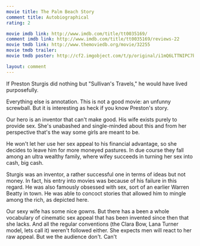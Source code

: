 ```yaml
---
movie title: The Palm Beach Story
comment title: Autobiographical
rating: 2

movie imdb link: http://www.imdb.com/title/tt0035169/
comment imdb link: http://www.imdb.com/title/tt0035169/reviews-22
movie tmdb link: http://www.themoviedb.org/movie/32255
movie tmdb trailer: 
movie tmdb poster: http://cf2.imgobject.com/t/p/original/i1mQ6LTTNIPC7bT26zIf4SMeZ8I.jpg

layout: comment
---
```


If Preston Sturgis did nothing but "Sullivan's Travels," he would have lived purposefully.

Everything else is annotation. This is not a good movie: an unfunny screwball. But it is interesting as heck if you know Preston's story.

Our hero is an inventor that can't make good. His wife exists purely to provide sex. She's unabashed and single-minded about this and from her perspective that's the way some girls are meant to be.

He won't let her use her sex appeal to his financial advantage, so she decides to leave him for more moneyed pastures. In due course they fall among an ultra wealthy family, where wifey succeeds in turning her sex into cash, big cash.

Sturgis was an inventor, a rather successful one in terms of ideas but not money. In fact, his entry into movies was because of his failure in this regard. He was also famously obsessed with sex, sort of an earlier Warren Beatty in town. He was able to concoct stories that allowed him to mingle among the rich, as depicted here.

Our sexy wife has some nice gowns. But there has a been a whole vocabulary of cinematic sex appeal that has been invented since then that she lacks. And all the regular conventions (the Clara Bow, Lana Turner model, lets call it) weren't followed either. She expects men will react to her raw appeal. But we the audience don't. Can't